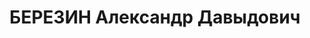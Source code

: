 ---
title: БЕРЕЗИН Александр Давыдович
description: '1905 г.р., м.р. г. Ленинград, русский, из священнослужителей, б/п, женат,
  обр. среднее,

  место жит. до ареста г. Керчь, начальник ГМЗ,

  арест. 31.01.1937 Керченским ГО УНКВД Крымской АССР, ст. 58-8, 11 УК РСФСР: член
  антисоветской троцкистской организации

  осужден 07.01.1938 Верховным Судом СССР к расстрелу с конфискацией имущества, расстрелян
  08.01.1938 г.,

  реабилитир. 26.10.1957 г. Верховным Судом Крыма'
---